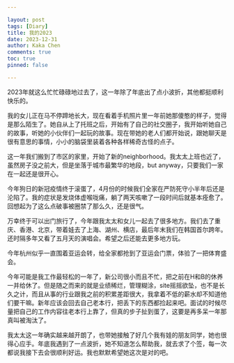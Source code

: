 ```yaml
---

layout: post
tags: [Diary]
title: 我的2023
date: 2023-12-31
author: Kaka Chen
comments: true
toc: true
pinned: false

---
```


2023年就这么忙忙碌碌地过去了，这一年除了年底出了点小波折，其他都挺顺利快乐的。

我的女儿正在马不停蹄地长大，现在看着手机照片里一年前她那傻憨的样子，觉得是那么陌生了。她自从上了托班之后，开始有了自己的社交圈子，我开始听她自己的故事，听她的小伙伴们一起玩的故事。现在带她的老人们都开始说，跟她聊天是很有意思的事情，小小的脑袋里装着各种各样稀奇古怪的点子。

这一年我们搬到了市区的家里，开始了新的neighborhood。我太太上班也近了，虽然房子没之前大，但是坐落于城市最繁华的地段，but anyway，只要我们一家在一起还是很开心。

今年狗日的新冠疫情终于滚蛋了，4月份的时候我们全家在严防死守小半年后还是沦陷了。我的症状是发烧体虚喉咙痛，躺了两天咳嗽了一段时间后就基本痊愈了。回想起为了这么点破事被圈禁了那么久，还是很气。

万幸终于可以出门旅行了，今年跟我太太和女儿一起去了很多地方。我们去了重庆、香港、北京，带着娃去了上海、湖州、横店，最后年末我们在韩国首尔跨年。还时隔多年又看了五月天的演唱会。希望之后还能去更多地方玩。

今年杭州似乎一直围着亚运会转，给全家都抢到了亚运会门票，体验了一把体育盛会。

今年可能是我工作最轻松的一年了，新公司很小而且不忙，把之前在H和B的休养一并给休了。但是随之而来的就是业绩稀烂，管理糊涂，site摇摇欲坠，也不是长久之计，而且从事的行业跟我之前的积累差距很大，我拿着不低的薪水却不知道他们要干嘛。新年应该会回去自己老本行，把丢下的东西都捡起来吧。面试的时候尽量把自己的工作内容往老本行上靠了，但真的步子扯到蛋了，这要是再多呆一年那真叫被淘汰了。

我太太这一年确实越来越开朗了，也带她接触了好几个我有娃的朋友同学，她也很得心应手。年底我遇到了一点波折，她不知道怎么帮助我，就去求了个签，每一次都说我接下去会很顺利好运。我也默默希望她这次是对的吧。